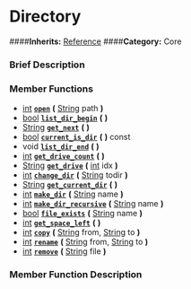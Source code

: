 #  Directory  
####**Inherits:** [Reference](class_reference)
####**Category:** Core

###  Brief Description  


###  Member Functions 
  * [int](class_int)  **[`open`](#open)**  **(** [String](class_string) path  **)**
  * [bool](class_bool)  **[`list_dir_begin`](#list_dir_begin)**  **(** **)**
  * [String](class_string)  **[`get_next`](#get_next)**  **(** **)**
  * [bool](class_bool)  **[`current_is_dir`](#current_is_dir)**  **(** **)** const
  * void  **[`list_dir_end`](#list_dir_end)**  **(** **)**
  * [int](class_int)  **[`get_drive_count`](#get_drive_count)**  **(** **)**
  * [String](class_string)  **[`get_drive`](#get_drive)**  **(** [int](class_int) idx  **)**
  * [int](class_int)  **[`change_dir`](#change_dir)**  **(** [String](class_string) todir  **)**
  * [String](class_string)  **[`get_current_dir`](#get_current_dir)**  **(** **)**
  * [int](class_int)  **[`make_dir`](#make_dir)**  **(** [String](class_string) name  **)**
  * [int](class_int)  **[`make_dir_recursive`](#make_dir_recursive)**  **(** [String](class_string) name  **)**
  * [bool](class_bool)  **[`file_exists`](#file_exists)**  **(** [String](class_string) name  **)**
  * [int](class_int)  **[`get_space_left`](#get_space_left)**  **(** **)**
  * [int](class_int)  **[`copy`](#copy)**  **(** [String](class_string) from, [String](class_string) to  **)**
  * [int](class_int)  **[`rename`](#rename)**  **(** [String](class_string) from, [String](class_string) to  **)**
  * [int](class_int)  **[`remove`](#remove)**  **(** [String](class_string) file  **)**

###  Member Function Description  

